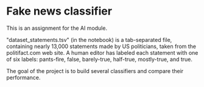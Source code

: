 # Fake news classifier
This is an assignment for the AI module.

"dataset_statements.tsv" (in the notebook) is a tab-separated file, containing nearly 13,000 statements made by 
US politicians, taken from the politifact.com web site. A human editor 
has labeled each statement with one of six labels: 
   pants-fire, false, barely-true, half-true, mostly-true, and true.
   
The goal of the project is to build several classifiers and compare their performance.
